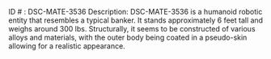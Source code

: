 ID # : DSC-MATE-3536
Description: DSC-MATE-3536 is a humanoid robotic entity that resembles a typical banker. It stands approximately 6 feet tall and weighs around 300 lbs. Structurally, it seems to be constructed of various alloys and materials, with the outer body being coated in a pseudo-skin allowing for a realistic appearance.